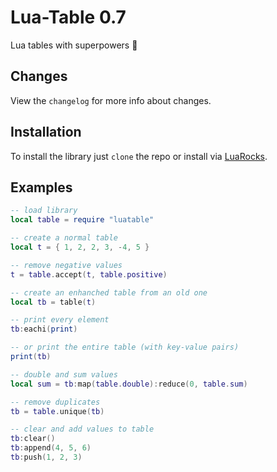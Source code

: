 # Lua-Table 0.7
Lua tables with superpowers :muscle:

## Changes
View the ```changelog``` for more info about changes.

## Installation
To install the library just ```clone``` the repo or install via [LuaRocks](https://luarocks.org/modules/Luca96/luatable).

## Examples
```lua
-- load library
local table = require "luatable"

-- create a normal table
local t = { 1, 2, 2, 3, -4, 5 }

-- remove negative values
t = table.accept(t, table.positive)

-- create an enhanched table from an old one
local tb = table(t)

-- print every element
tb:eachi(print)

-- or print the entire table (with key-value pairs)
print(tb)

-- double and sum values
local sum = tb:map(table.double):reduce(0, table.sum)

-- remove duplicates
tb = table.unique(tb)

-- clear and add values to table
tb:clear()
tb:append(4, 5, 6)
tb:push(1, 2, 3)

```

